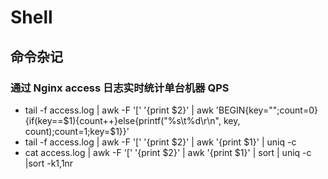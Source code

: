 # Shell

## 命令杂记

### 通过 Nginx access 日志实时统计单台机器 QPS

- tail -f access.log | awk -F '[' '{print $2}' | awk 'BEGIN{key="";count=0}{if(key==$1){count++}else{printf("%s\t%d\r\n", key, count);count=1;key=$1}}'
- tail -f access.log | awk -F '[' '{print $2}' | awk '{print $1}' | uniq -c
- cat access.log | awk -F '[' '{print $2}' | awk '{print $1}' | sort | uniq -c |sort -k1,1nr

